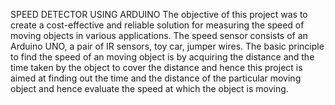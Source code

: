 SPEED DETECTOR USING ARDUINO
The objective of this project was to create a cost-effective and reliable solution for measuring the speed of moving objects in various applications.
The speed sensor consists of an Arduino UNO, a pair of IR sensors, toy car, jumper wires.
The basic principle to find the speed of an moving object is by acquiring the distance and the time taken by the object to cover the distance and hence this project is aimed at finding out the time and the distance of the particular moving object and hence evaluate the speed at which the object is moving.



